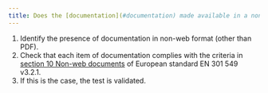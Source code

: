 ```yaml
---
title: Does the [documentation](#documentation) made available in a non-web format (excluding PDF) comply with the criteria of [section 10 Non-web documents](https://www.etsi.org/deliver/etsi_en/301500_301599/301549/03.02.01_60/en_301549v030201p.pdf#page=52) of European standard EN 301 549 v3.2.1?
---
```


1. Identify the presence of documentation in non-web format (other than PDF).
2. Check that each item of documentation complies with the criteria in [section 10 Non-web documents](https://www.etsi.org/deliver/etsi_en/301500_301599/301549/03.02.01_60/en_301549v030201p.pdf#page=52) of European standard EN 301 549 v3.2.1.
3. If this is the case, the test is validated.